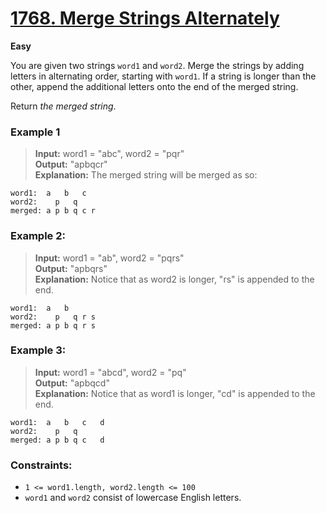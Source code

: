 # [1768. Merge Strings Alternately](https://leetcode.com/problems/merge-strings-alternately/?envType=study-plan-v2&envId=leetcode-75)

**Easy**

You are given two strings `word1` and `word2`. Merge the strings by adding letters in alternating order, starting with
`word1`. If a string is longer than the other, append the additional letters onto the end of the merged string.

Return *the merged string*.

### Example 1

> **Input:** word1 = "abc", word2 = "pqr"  
**Output:** "apbqcr"  
**Explanation:** The merged string will be merged as so:

```
word1:  a   b   c  
word2:    p   q  
merged: a p b q c r
```

### Example 2:

> **Input:** word1 = "ab", word2 = "pqrs"  
**Output:** "apbqrs"  
**Explanation:** Notice that as word2 is longer, "rs" is appended to the end.

```
word1:  a   b  
word2:    p   q r s
merged: a p b q r s 
```

### Example 3:

> **Input:** word1 = "abcd", word2 = "pq"  
**Output:** "apbqcd"  
**Explanation:** Notice that as word1 is longer, "cd" is appended to the end.

```
word1:  a   b   c   d
word2:    p   q 
merged: a p b q c   d
```

### Constraints:

* `1 <= word1.length, word2.length <= 100`
* `word1` and `word2` consist of lowercase English letters.